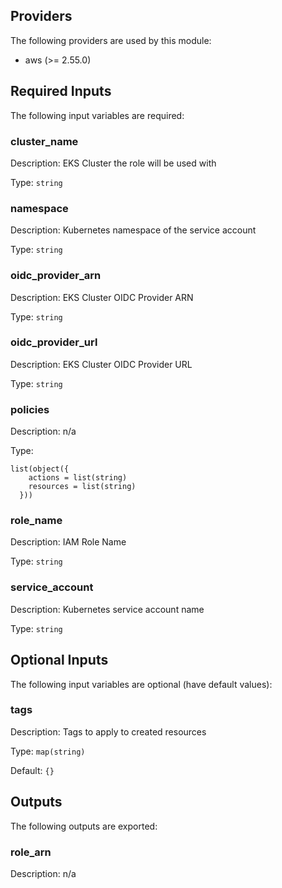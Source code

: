 ## Providers

The following providers are used by this module:

- aws (>= 2.55.0)

## Required Inputs

The following input variables are required:

### cluster\_name

Description: EKS Cluster the role will be used with

Type: `string`

### namespace

Description: Kubernetes namespace of the service account

Type: `string`

### oidc\_provider\_arn

Description: EKS Cluster OIDC Provider ARN

Type: `string`

### oidc\_provider\_url

Description: EKS Cluster OIDC Provider URL

Type: `string`

### policies

Description: n/a

Type:

```hcl
list(object({
    actions = list(string)
    resources = list(string)
  }))
```

### role\_name

Description: IAM Role Name

Type: `string`

### service\_account

Description: Kubernetes service account name

Type: `string`

## Optional Inputs

The following input variables are optional (have default values):

### tags

Description: Tags to apply to created resources

Type: `map(string)`

Default: `{}`

## Outputs

The following outputs are exported:

### role\_arn

Description: n/a

